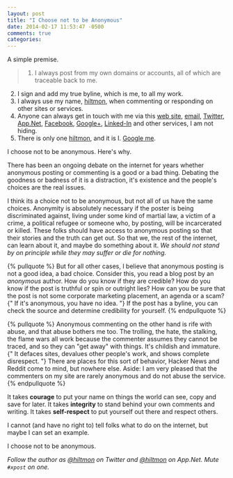 ```yaml
---
layout: post
title: "I Choose not to be Anonymous"
date: 2014-02-17 11:53:47 -0500
comments: true
categories: 
---
```


<span class="light">A simple premise.</span>

> 1. I always post from my own domains or accounts, all of which are traceable back to me.
2. I sign and add my true byline, which is me, to all my work.
3. I always use my name, [hiltmon][hc], when commenting or responding on other sites or services.
4. Anyone can always get in touch with me via this [web site][hc], [email](http://www.hiltmon.com/about/), [Twitter](http://twitter.com/hiltmon), [App.Net](http://alpha.app.net/hiltmon), [Facebook](https://www.facebook.com/hiltmoncom), [Google+](https://plus.google.com/+Hiltmon), [Linked-In](www.linkedin.com/in/hiltmon) and other services, I am not hiding.
5. There is only one [hiltmon][hc], and it is I. [Google me](http://www.google.com/search?q=hiltmon).

I choose not to be anonymous. Here's why.

There has been an ongoing debate on the internet for years whether anonymous posting or commenting is a good or a bad thing. Debating the goodness or badness of it is a distraction, it's existence and the people's choices are the real issues. 

I think its a choice not to be anonymous, but not all of us have the same choices.  Anonymity is absolutely necessary if the poster is being discriminated against, living under some kind of martial law, a victim of a crime, a political refugee or someone who, by posting, will be incarcerated or killed. These folks should have access to anonymous posting so that their stories and the truth can get out. So that we, the rest of the internet, can learn about it, and maybe do something about it. *We should not stand by on principle while they may suffer or die for nothing.*

{% pullquote %}
But for all other cases, I believe that anonymous posting is not a good idea, a bad choice. Consider this, you read a blog post by an *anonymous* author. How do you know if they are credible? How do you know if the post is truthful or spin or outright lies? How can you be sure that the post is not some corporate marketing placement, an agenda or a scam? {" If it's anonymous, you have no idea. "} If the post has a byline, you can check the source and determine credibility for yourself.
{% endpullquote %}

{% pullquote %}
Anonymous commenting on the other hand is rife with abuse, and that abuse bothers me too. The trolling, the hate, the stalking, the flame wars all work because the commenter assumes they cannot be traced, and so they can "get away" with things. It's childish and immature. {" It defaces sites, devalues other people's work, and shows complete disrespect. "} There are places for this sort of behavior, Hacker News and Reddit come to mind, but nowhere else. <span class="light">Aside: I am very pleased that the commenters on my site are rarely anonymous and do not abuse the service.</span>
{% endpullquote %}

It takes **courage** to put your name on things the world can see, copy and save for later. It takes **integrity** to stand behind your own comments and writing. It takes **self-respect** to put yourself out there and respect others.

I cannot (and have no right to) tell folks what to do on the internet, but maybe I can set an example.

I choose not to be anonymous.

*Follow the author as [@hiltmon](http://twitter.com/hiltmon) on Twitter and [@hiltmon](http://alpha.app.net/hiltmon) on App.Net. Mute `#xpost` on one.*

[hc]: http://hiltmon.com
